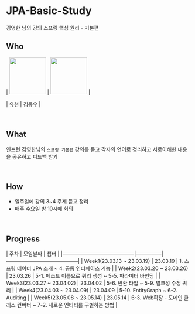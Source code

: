 # JPA-Basic-Study
김영한 님의 강의 스프링 핵심 원리 - 기본편

## Who

| [<img src="https://avatars.githubusercontent.com/yuhyun1" width="100">](https://github.com/yuhyun1) | [<img src="https://avatars.githubusercontent.com/wellbeing-dough" width="100">](https://github.com/wellbeing-dough) |

|                                                     유현                                                          |                                                     김동우                                                               |                                  

<br />

## What

인프런 김영한님의  `스프링 기본편` 강의를 듣고 각자의 언어로 정리하고 서로이해한 내용을 공유하고 피드백 받기

<br />

## How

- 일주일에 강의 3~4 주제 듣고  정리
- 매주 수요일 밤 10시에 회의

<br />

## Progress

| 주차                         | 모임날짜     | 챕터                          |
|——————————————|—————|——————————————|
| Week1(23.03.13 ~ 23.03.19) | 23.03.19 | 1. 스프링 데이터 JPA 소개 ~  4. 공통 인터페이스 기능 |
| Week2(23.03.20 ~ 23.03.26) | 23.03.26 | 5-1. 메소드 이름으로 쿼리 생성  ~  5-5. 파라미터 바인딩  |
| Week3(23.03.27 ~ 23.04.02) | 23.04.02 | 5-6. 반환 타입  ~  5-9. 벌크성 수정 쿼리  |
| Week4(23.04.03 ~ 23.04.09) | 23.04.09 | 5-10. EntityGraph  ~  6-2. Auditing  |
| Week5(23.05.08 ~ 23.05.14) | 23.05.14 | 6-3. Web확장 - 도메인 클래스 컨버터  ~  7-2. 새로운 엔티티를 구별하는 방법  |
